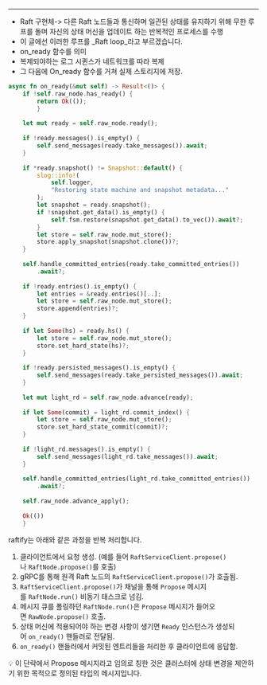 --- 
- Raft 구현체-> 다른 Raft 노드들과 통신하며 일관된 상태를 유지하기 위해 무한 루프를 돌며 자신의 상태 머신을 업데이트 하는 반복적인 프로세스를 수행
- 이 글에선 이러한 루프를 _Raft loop_라고 부르겠습니다.
- on_ready 함수를 의미
- 복제되야하는 로그 시퀸스가 네트워크를 따라 복제
- 그 다음에 On_ready 함수를 거쳐 실제 스토리지에 저장.

``` rust
async fn on_ready(&mut self) -> Result<()> {
	if !self.raw_node.has_ready() {
		return Ok(());
		}
	
	let mut ready = self.raw_node.ready();
	
	if !ready.messages().is_empty() { 
		self.send_messages(ready.take_messages()).await;
	}
	
	if *ready.snapshot() != Snapshot::default() {
		slog::info!( 
			self.logger,
			"Restoring state machine and snapshot metadata..."
		);
		let snapshot = ready.snapshot();
		if !snapshot.get_data().is_empty() {
			self.fsm.restore(snapshot.get_data().to_vec()).await?;
		}
		let store = self.raw_node.mut_store(); 
		store.apply_snapshot(snapshot.clone())?;
	}
	
	self.handle_committed_entries(ready.take_committed_entries())
		.await?;
	
	if !ready.entries().is_empty() {
		let entries = &ready.entries()[..];
		let store = self.raw_node.mut_store();
		store.append(entries)?;
	}
	
	if let Some(hs) = ready.hs() {
		let store = self.raw_node.mut_store();
		store.set_hard_state(hs)?;
	}
	
	if !ready.persisted_messages().is_empty() {
		self.send_messages(ready.take_persisted_messages()).await;
	}
	
	let mut light_rd = self.raw_node.advance(ready);
	
	if let Some(commit) = light_rd.commit_index() {
		let store = self.raw_node.mut_store();
		store.set_hard_state_commit(commit)?;
	}
	
	if !light_rd.messages().is_empty() { 
		self.send_messages(light_rd.take_messages()).await; 
	}
	
	self.handle_committed_entries(light_rd.take_committed_entries())
		.await?;
	
	self.raw_node.advance_apply();
	
	Ok(())
	}
```

raftify는 아래와 같은 과정을 반복 처리합니다.

1. 클라이언트에서 요청 생성. (예를 들어 `RaftServiceClient.propose()`나 `RaftNode.propose()`를 호출)
2. gRPC를 통해 원격 Raft 노드의 `RaftServiceClient.propose()`가 호출됨.
3. `RaftServiceClient.propose()`가 채널을 통해 `Propose` 메시지를 `RaftNode.run()` 비동기 태스크로 넘김.
4. 메시지 큐를 폴링하던 `RaftNode.run()`은 `Propose` 메시지가 들어오면 `RawNode.propose()` 호출.
5. 상태 머신에 적용되어야 하는 변경 사항이 생기면 `Ready` 인스턴스가 생성되어 `on_ready()` 핸들러로 전달됨.
6. `on_ready()` 핸들러에서 커밋된 엔트리들을 처리한 후 클라이언트에 응답함.

💡 이 단락에서 Propose 메시지라고 임의로 칭한 것은 클러스터에 상태 변경을 제안하기 위한 목적으로 정의된 타입의 메시지입니다.